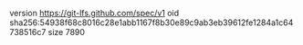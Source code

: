 version https://git-lfs.github.com/spec/v1
oid sha256:54938f68c8016c28e1abb1167f8b30e89c9ab3eb39612fe1284a1c64738516c7
size 7890
